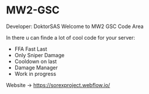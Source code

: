 # MW2-GSC
Developer: DoktorSAS
Welcome to MW2 GSC Code Area

In there u can finde a lot of cool code for your server:
 - FFA Fast Last
 - Only Sniper Damage
 - Cooldown on last
 - Damage Manager
 - Work in progress
 
 Website -> https://sorexproject.webflow.io/
